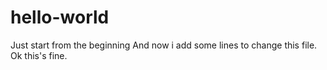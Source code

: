 # hello-world
Just start from the beginning
And now i add some lines to change this file. Ok this's fine.

